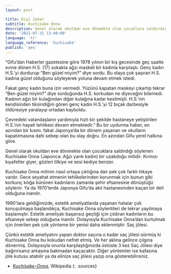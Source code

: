 ```yaml
---
layout: post

title: Dişi Joker
subtitle: Kuchisake Onna
description: Genel olarak okuldan eve dönmekte olan çocuklara saldırdığı söylenen Kuchisake Onna bir uzakdoğu mitidir. Kırmızı kıyafetler giyer, gözleri tilkiye ve sesi kediye benzer.
date: '2021-07-31 13:40:00'
language: 'tr'
language_reference: 'kuchisake'
publish: 'yes'
---
```

“Gifu’dan Haberler gazetesine göre 1978 yılının bir kış gecesinde geç saatte evine dönen H.S. (17) sokakta ağzı maskeli bir kadınla karşılaştı. Genç kadın H.S.’yi durdurup “Ben güzel miyim?” diye sordu. Bu olaya çok şaşıran H.S. kadına güzel olduğunu söyleyerek yoluna devam etmek istedi.

Fakat genç kadın buna izin vermedi.  Yüzünü kapatan maskeyi çıkartıp tekrar “Ben güzel miyim?” diye sorduğunda H.S. korkudan ne diyeceğini bilemedi. Kadının ağzı bir kulağından diğer kulağına kadar kesilmişti. H.S.’nin kendisinden tiksindiğini gören genç kadın H.S.’yi 12 bıçak darbesiyle öldüresiye yaralayıp ortadan kayboldu.

Çevredeki vatandaşların yardımıyla hızlı bir şekilde hastaneye yetiştirilen H.S.’nin hayati tehlikesi devam etmektedir.” Bu bir uydurma haber, en azından bir kısmı. fakat Japonya’da bir dönem yaşanan ve okulların kapatılmasına dahi sebep olan bu olay doğru. En azından Gifu yerel halkına göre.

Genel olarak okuldan eve dönmekte olan çocuklara saldırdığı söylenen Kuchisake Onna (Japonca: Ağzı yarık kadın) bir uzakdoğu mitidir. Kırmızı kıyafetler giyer, gözleri tilkiye ve sesi kediye benzer.

Kuchisake Onna mitinin nasıl ortaya çıktığına dair pek çok farklı hikaye vardır. Gece seyahat etmenin tehlikelerinden korunmak için bunun gibi korkunç kılığa bürünen kadınların zamanla şehir efsanesine dönüştüğü söylenir. Ya da 1970’lerde Japonya Gifu’da akıl hastanesinden kaçan bir deli olduğuna inanılır.

1990'lara geldiğimizde, estetik ameliyatlarda yaşanan hatalar çok konuşulmaya başlandıkça, Kuchisake Onna söylentileri de tekrar yayılmaya başlamıştır. Estetik ameliyatı başarısız geçtiği için çıldıran kadınların bu efsaneye sebep olduğuna inanılır. Dolayısıyla Kuchisake Onna’dan kurtulmak için önerilen pek çok yönteme bir yenisi daha eklenmiştir: Saç jölesi.

Çünkü estetik ameliyatını yapan doktor saçına o kadar saç jölesi sürmüş ki Kuchisake Onna bu kokudan nefret etmiş. Ve her aklına gelince çılgına dönermiş. Dolayısıyla onunla karşılaştığınızda üstüste 3 kez Saç Jölesi diye bağırırsanız arkasına bakmadan kaçacaktır. Diğer yöntemler ise kafasına jöle kutusu atabilir ya da elinize saç jölesi yazıp ona gösterebilirsiniz.

+ *[Kuchisake-Onna](https://tr.wikipedia.org/wiki/Kuchisake-onna)*, Wikipedia
{: .sources}
